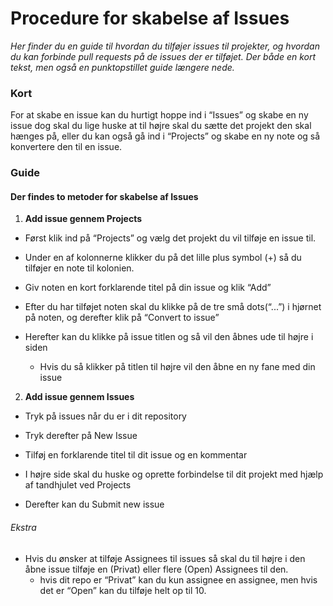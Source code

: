 
# Procedure for skabelse af Issues


*Her finder du en guide til hvordan du tilføjer issues til projekter, og hvordan du kan forbinde pull requests på de issues der er tilføjet. Der både en kort tekst, men også en punktopstillet guide længere nede.*


### Kort


For at skabe en issue kan du hurtigt hoppe ind i “Issues” og skabe en ny issue dog skal du lige huske at til højre skal du sætte det projekt den skal hænges på, eller du kan også gå ind i “Projects” og skabe en ny note og så konvertere den til en issue.



### Guide


#### Der findes to metoder for skabelse af Issues


1. **Add issue gennem Projects**


- Først klik ind på “Projects” og vælg det projekt du vil tilføje en issue til.


- Under en af kolonnerne klikker du på det lille plus symbol (+) så du tilføjer en note til kolonien.


- Giv noten en kort forklarende titel på din issue og klik “Add”


- Efter du har tilføjet noten skal du klikke på de tre små dots(“...”) i hjørnet på noten, og derefter klik på “Convert to issue”


- Herefter kan du klikke på issue titlen og så vil den åbnes ude til højre i siden


  - Hvis du så klikker på titlen til højre vil den åbne en ny fane med din issue



2. **Add issue gennem Issues**


- Tryk på issues når du er i dit repository


- Tryk derefter på New Issue


- Tilføj en forklarende titel til dit issue og en kommentar


- I højre side skal du huske og oprette forbindelse til dit projekt med hjælp af tandhjulet ved Projects


-  Derefter kan du Submit new issue



###### Ekstra


- Hvis du ønsker at tilføje Assignees til issues så skal du til højre i den åbne issue tilføje en (Privat) eller flere (Open) Assignees til den.
  - hvis dit repo er “Privat” kan du kun assignee en assignee, men hvis det er “Open” kan du tilføje helt op til 10.

